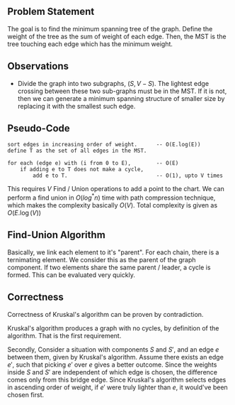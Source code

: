 ## Problem Statement
The goal is to find the minimum spanning tree of the graph. Define the weight of the tree as the sum of weight of each edge. Then, the MST is the tree touching each edge which has the minimum weight.

## Observations
* Divide the graph into two subgraphs, $(S, V-S)$. The lightest edge crossing between these two sub-graphs must be in the MST. If it is not, then we can generate a minimum spanning structure of smaller size by replacing it with the smallest such edge.

## Pseudo-Code
```
sort edges in increasing order of weight.      -- O(E.log(E))
define T as the set of all edges in the MST.

for each (edge e) with (i from 0 to E),        -- O(E)
	if adding e to T does not make a cycle,   
		add e to T.                            -- O(1), upto V times
``` 

This requires $V$ Find / Union operations to add a point to the chart. We can perform a find union in $O(log^*n)$ time with path compression technique, which makes the complexity basically $O(V)$. Total complexity is given as $O(E.\log(V))$ 

## Find-Union Algorithm
Basically, we link each element to it's "parent". For each chain, there is a ternimating element. We consider this as the parent of the graph component. If two elements share the same parent / leader, a cycle is formed. This can be evaluated very quickly.


## Correctness
Correctness of Kruskal's algorithm can be proven by contradiction.

Kruskal's algorithm produces a graph with no cycles, by definition of the algorithm. That is the first requirement.

Secondly, Consider a situation with components $S$ and $S'$, and an edge $e$ between them, given by Kruskal's algorithm. Assume there exists an edge $e'$, such that picking $e'$ over $e$ gives a better outcome. Since the weights inside $S$ and $S'$ are independent of which edge is chosen, the difference comes only from this bridge edge. Since Kruskal's algorithm selects edges in ascending order of weight, if $e'$ were truly lighter than $e$, it would've been chosen first. 

